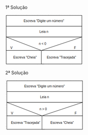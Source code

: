 1ª Solução

![](https://github.com/Yxav/proglogic/blob/apnp/exercicios-4/34/a/34a.png)

2ª Solução

![](https://github.com/Yxav/proglogic/blob/apnp/exercicios-4/34/a/34_2a.png)


